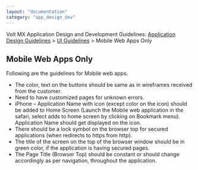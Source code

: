 ```yaml
---
layout: "documentation"
category: "app_design_dev"
---
```

                          

Volt MX  Application Design and Development Guidelines: [Application Design Guidelines](Application_Design_Guidelines_Overview.html) > [UI Guidelines](UI_Guidelines.html) > Mobile Web Apps Only

Mobile Web Apps Only
--------------------

Following are the guidelines for Mobile web apps.

*   The color, text on the buttons should be same as in wireframes received from the customer.
*   Need to have customized pages for unknown errors.
*   iPhone – Application Name with icon (except color on the icon) should be added to Home Screen (Launch the Mobile web application in the safari, select adds to home screen by clicking on Bookmark menu). Application Name should get displayed on the icon.
*   There should be a lock symbol on the browser top for secured applications (when redirects to https from http).
*   The title of the screen on the top of the browser window should be in green color, if the application is having secured pages.
*   The Page Title (Browser Top) should be constant or should change accordingly as per navigation, throughout the application.
